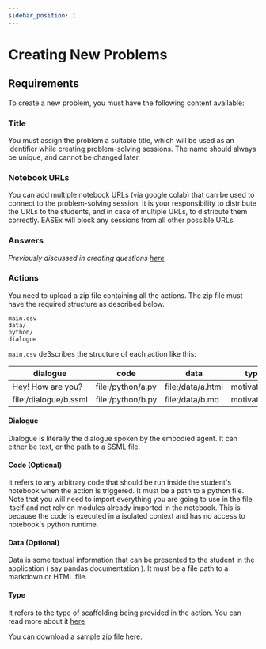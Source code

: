 ```yaml
---
sidebar_position: 1
---
```


# Creating New Problems

## Requirements

To create a new problem, you must have the following content available:

### Title

You must assign the problem a suitable title, which will be used as an identifier while creating problem-solving sessions. The name should always be unique, and cannot be changed later.

### Notebook URLs

You can add multiple notebook URLs (via google colab) that can be used to connect to the problem-solving session. It is your responsibility to distribute the URLs to the students, and in case of multiple URLs, to distribute them correctly. EASEx will block any sessions from all other possible URLs.

### Answers

_Previously discussed in creating questions [here](./create)_

### Actions

You need to upload a zip file containing all the actions. The zip file must have the required structure as described below.

```
main.csv
data/
python/
dialogue
```

`main.csv` de3scribes the structure of each action like this:

| dialogue              | code              | data              | type         |
| --------------------- | ----------------- | ----------------- | ------------ |
| Hey! How are you?     | file:/python/a.py | file:/data/a.html | motivational |
| file:/dialogue/b.ssml | file:/python/b.py | file:/data/b.md   | motivational |

#### Dialogue

Dialogue is literally the dialogue spoken by the embodied agent. It can either be text, or the path to a SSML file.

#### Code (Optional)

It refers to any arbitrary code that should be run inside the student's notebook when the action is triggered. It must be a path to a python file.
Note that you will need to import everything you are going to use in the file itself and not rely on modules already imported in the notebook. This is because the code is executed in a isolated context and has no access to notebook's python runtime.

#### Data (Optional)

Data is some textual information that can be presented to the student in the application ( say pandas documentation ). It must be a file path to a markdown or HTML file.

#### Type

It refers to the type of scaffolding being provided in the action. You can read more about it [here](../concepts/scaffoldtype)

You can download a sample zip file [here](/img/actions.zip).
